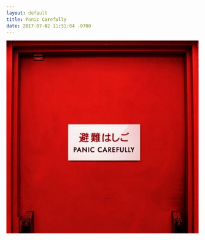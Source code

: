 ```yaml
---
layout: default
title: Panic Carefully
date: 2017-07-02 11:51:04 -0700
---
```


![panic.jpg](https://github.com/33b5e5/33b5e5.github.io/raw/master/_images/panic.jpg)
